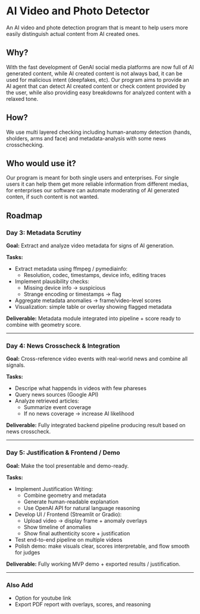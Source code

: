 # AI Video and Photo Detector
An AI video and phote detection program that is meant to help users more easily distinguish actual content from AI created ones.

## Why?
With the fast development of GenAI social media platforms are now full of AI generated content, while AI created content is not always bad, it can be used for malicious intent (deepfakes, etc). Our program aims to provide an AI agent that can detect AI created content or check content provided by the user, while also providing easy breakdowns for analyzed content with a relaxed tone.

## How?
We use multi layered checking including human-anatomy detection (hands, sholders, arms and face) and metadata-analysis with some news crosschecking.

## Who would use it?
Our program is meant for both single users and enterprises. For single users it can help them get more reliable information from different medias, for enterprises our software can automate moderating of AI generated conten, if such content is not wanted.

## Roadmap

### Day 3: Metadata Scrutiny

**Goal:** Extract and analyze video metadata for signs of AI generation.

**Tasks:**
- Extract metadata using ffmpeg / pymediainfo:
  - Resolution, codec, timestamps, device info, editing traces
- Implement plausibility checks:
  - Missing device info → suspicious
  - Strange encoding or timestamps → flag
- Aggregate metadata anomalies → frame/video-level scores
- Visualization: simple table or overlay showing flagged metadata

**Deliverable:** Metadata module integrated into pipeline + score ready to combine with geometry score.

---

### Day 4: News Crosscheck & Integration

**Goal:** Cross-reference video events with real-world news and combine all signals.

**Tasks:**
- Descripe what happends in videos with few phareses
- Query news sources (Google API)
- Analyze retrieved articles:
  - Summarize event coverage
  - If no news coverage → increase AI likelihood

**Deliverable:** Fully integrated backend pipeline producing result based on news crosscheck.

---

### Day 5: Justification & Frontend / Demo

**Goal:** Make the tool presentable and demo-ready.

**Tasks:**
- Implement Justification Writing:
  - Combine geometry and metadata
  - Generate human-readable explanation
  - Use OpenAI API for natural language reasoning
- Develop UI / Frontend (Streamlit or Gradio):
  - Upload video → display frame + anomaly overlays
  - Show timeline of anomalies
  - Show final authenticity score + justification
- Test end-to-end pipeline on multiple videos
- Polish demo: make visuals clear, scores interpretable, and flow smooth for judges

**Deliverable:** Fully working MVP demo + exported results / justification.

---

### Also Add
- Option for youtube link
- Export PDF report with overlays, scores, and reasoning



